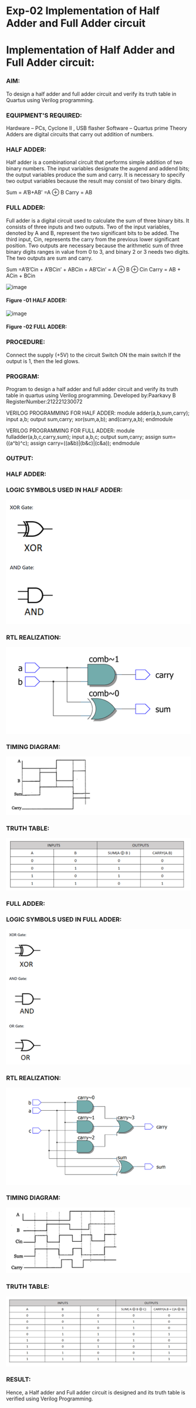 # Exp-02 Implementation of Half Adder and Full Adder circuit

# Implementation of Half Adder and Full Adder circuit:

### AIM:
To design a half adder and full adder circuit and verify its truth table in Quartus using Verilog programming.

### EQUIPMENT'S REQUIRED:
Hardware – PCs, Cyclone II , USB flasher
Software – Quartus prime
Theory
Adders are digital circuits that carry out addition of numbers.

### HALF ADDER:
Half adder is a combinational circuit that performs simple addition of two binary numbers. The input variables designate the augend and addend bits; the output variables produce the sum and carry. It is necessary to specify two output variables because the result may consist of two binary digits.

Sum = A’B+AB’ =A ⊕ B Carry = AB

### FULL ADDER:
Full adder is a digital circuit used to calculate the sum of three binary bits. It consists of three inputs and two outputs. Two of the input variables, denoted by A and B, represent the two significant bits to be added. The third input, Cin, represents the carry from the previous lower significant position. Two outputs are necessary because the arithmetic sum of three binary digits ranges in value from 0 to 3, and binary 2 or 3 needs two digits. The two outputs are sum and carry.

Sum =A’B’Cin + A’BCin’ + ABCin + AB’Cin’ = A ⊕ B ⊕ Cin Carry = AB + ACin + BCin

 ![image](https://user-images.githubusercontent.com/36288975/163552156-a13e5a56-c638-4110-97d9-8896907c8d25.png)

#### Figure -01 HALF ADDER:


![image](https://user-images.githubusercontent.com/36288975/163552057-b3547877-6d07-45b4-b7e0-bcfebfad9e1d.png)

#### Figure -02 FULL ADDER: 

### PROCEDURE:

Connect the supply (+5V) to the circuit
Switch ON the main switch
If the output is 1, then the led glows.

### PROGRAM:

Program to design a half adder and full adder circuit and verify its truth table in quartus using Verilog programming.
Developed by:Paarkavy B 
RegisterNumber:212221230072

VERILOG PROGRAMMING FOR HALF ADDER: module adder(a,b,sum,carry); input a,b; output sum,carry; xor(sum,a,b); and(carry,a,b); endmodule

VERILOG PROGRAMMING FOR FULL ADDER: module fulladder(a,b,c,carry,sum); input a,b,c; output sum,carry; assign sum=((a^b)^c); assign carry=((a&b)|(b&c)|(c&a)); endmodule

### OUTPUT:

### HALF ADDER:

### LOGIC SYMBOLS USED IN HALF ADDER:

![output](logic.png)

### RTL REALIZATION:

![output](RTL.png)

### TIMING DIAGRAM:

![output](Timing.png)

### TRUTH TABLE:

![output](Table.png)

### FULL ADDER:

### LOGIC SYMBOLS USED IN FULL ADDER:

![output](Symbol.png)

### RTL REALIZATION:

![output](realization.png)

### TIMING DIAGRAM:

![output](diagram.png)

### TRUTH TABLE:

![output](truth_table.png)

### RESULT:
Hence, a Half adder and Full adder circuit is designed and its truth table is verified using Verilog Programming.
